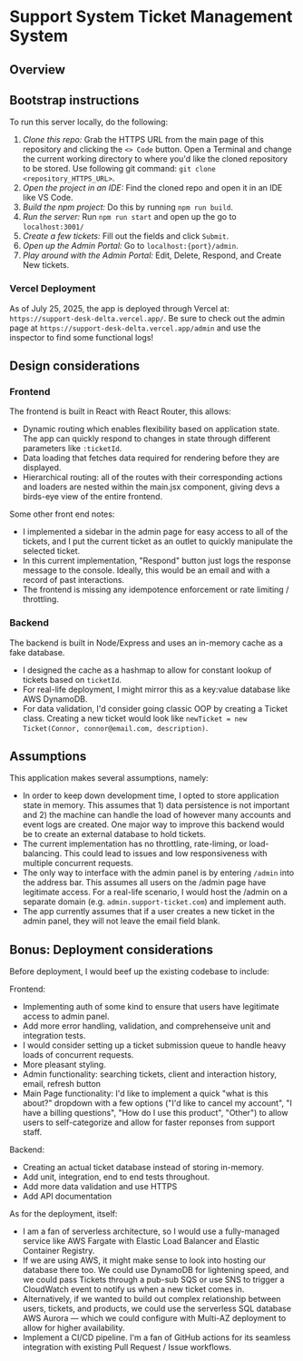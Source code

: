 # Support System Ticket Management System

## Overview

## Bootstrap instructions

To run this server locally, do the following:

1. _Clone this repo:_ Grab the HTTPS URL from the main page of this repository and clicking the `<> Code` button. Open a Terminal and change the current working directory to where you'd like the cloned repository to be stored. Use following git command: `git clone <repository_HTTPS_URL>`.
2. _Open the project in an IDE:_ Find the cloned repo and open it in an IDE like VS Code.
3. _Build the npm project:_ Do this by running `npm run build`.
4. _Run the server:_ Run `npm run start` and open up the go to `localhost:3001/`
5. _Create a few tickets:_ Fill out the fields and click `Submit`.
6. _Open up the Admin Portal:_ Go to `localhost:{port}/admin`.
7. _Play around with the Admin Portal:_ Edit, Delete, Respond, and Create New tickets.

### Vercel Deployment

As of July 25, 2025, the app is deployed through Vercel at: `https://support-desk-delta.vercel.app/`.
Be sure to check out the admin page at `https://support-desk-delta.vercel.app/admin` and use the inspector to find some functional logs!

## Design considerations

### Frontend

The frontend is built in React with React Router, this allows:

- Dynamic routing which enables flexibility based on application state. The app can quickly respond to changes in state through different parameters like `:ticketId`.
- Data loading that fetches data required for rendering before they are displayed.
- Hierarchical routing: all of the routes with their corresponding actions and loaders are nested within the main.jsx component, giving devs a birds-eye view of the entire frontend.

Some other front end notes:

- I implemented a sidebar in the admin page for easy access to all of the tickets, and I put the current ticket as an outlet to quickly manipulate the selected ticket.
- In this current implementation, "Respond" button just logs the response message to the console. Ideally, this would be an email and with a record of past interactions.
- The frontend is missing any idempotence enforcement or rate limiting / throttling.

### Backend

The backend is built in Node/Express and uses an in-memory cache as a fake database.

- I designed the cache as a hashmap to allow for constant lookup of tickets based on `ticketId`.
- For real-life deployment, I might mirror this as a key:value database like AWS DynamoDB.
- For data validation, I'd consider going classic OOP by creating a Ticket class. Creating a new ticket would look like `newTicket = new Ticket(Connor, connor@email.com, description)`.

## Assumptions

This application makes several assumptions, namely:

- In order to keep down development time, I opted to store application state in memory. This assumes that 1) data persistence is not important and 2) the machine can handle the load of however many accounts and event logs are created. One major way to improve this backend would be to create an external database to hold tickets.
- The current implementation has no throttling, rate-liming, or load-balancing. This could lead to issues and low responsiveness with multiple concurrent requests.
- The only way to interface with the admin panel is by entering `/admin` into the address bar. This assumes all users on the /admin page have legitimate access. For a real-life scenario, I would host the /admin on a separate domain (e.g. `admin.support-ticket.com`) and implement auth.
- The app currently assumes that if a user creates a new ticket in the admin panel, they will not leave the email field blank.

## Bonus: Deployment considerations

Before deployment, I would beef up the existing codebase to include:

Frontend:

- Implementing auth of some kind to ensure that users have legitimate access to admin panel.
- Add more error handling, validation, and comprehenseive unit and integration tests.
- I would consider setting up a ticket submission queue to handle heavy loads of concurrent requests.
- More pleasant styling.
- Admin functionality: searching tickets, client and interaction history, email, refresh button
- Main Page functionality: I'd like to implement a quick "what is this about?" dropdown with a few options ("I'd like to cancel my account", "I have a billing questions", "How do I use this product", "Other") to allow users to self-categorize and allow for faster reponses from support staff.

Backend:

- Creating an actual ticket database instead of storing in-memory.
- Add unit, integration, end to end tests throughout.
- Add more data validation and use HTTPS
- Add API documentation

As for the deployment, itself:

- I am a fan of serverless architecture, so I would use a fully-managed service like AWS Fargate with Elastic Load Balancer and Elastic Container Registry.
- If we are using AWS, it might make sense to look into hosting our database there too. We could use DynamoDB for lightening speed, and we could pass Tickets through a pub-sub SQS or use SNS to trigger a CloudWatch event to notify us when a new ticket comes in.
- Alternatively, if we wanted to build out complex relationship between users, tickets, and products, we could use the serverless SQL database AWS Aurora — which we could configure with Multi-AZ deployment to allow for higher availability.
- Implement a CI/CD pipeline. I'm a fan of GitHub actions for its seamless integration with existing Pull Request / Issue workflows.
